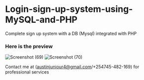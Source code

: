 # Login-sign-up-system-using-MySQL-and-PHP
Complete sign up system with a DB (Mysql) integrated with PHP

### Here is the preview
![Screenshot (69)](https://user-images.githubusercontent.com/108025555/175765606-2cc65538-5cd9-419f-821b-c1d4e329699d.png)
![Screenshot (70)](https://user-images.githubusercontent.com/108025555/175765621-f045f24d-e104-4e33-9080-c0c79c5bacb7.png)


Contact me at (austinjuniour4@gmail.com/+254745-482-169) for professional services
